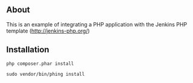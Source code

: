 ## About

This is an example of integrating a PHP application with the Jenkins PHP template (http://jenkins-php.org/)

## Installation

```
php composer.phar install
```

```
sudo vendor/bin/phing install
```


